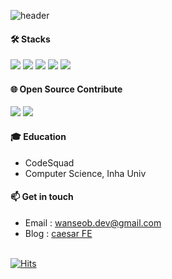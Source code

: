 ![header](https://capsule-render.vercel.app/api?type=waving&color=timeauto&height=180&section=header&text=Caesar%20Front&fontColor=f59e0b&fontSize=60&fontAlign=62&fontAlignY=32&desc=&descSize=25&descAlign=85&descAlignY=50)



#### 🛠️ Stacks
![](https://img.shields.io/badge/JavaScript-F7DF1E?style=for-the-badge&logo=JavaScript&logoColor=white) 
![](https://img.shields.io/badge/TypeScript-007ACC?style=for-the-badge&logo=typescript&logoColor=white)
![](https://img.shields.io/badge/React-20232A?style=for-the-badge&logo=react&logoColor=61DAFB)
![](https://img.shields.io/badge/Next.js-000?logo=nextdotjs&logoColor=fff&style=for-the-badge)
![](https://img.shields.io/badge/Three.js-000?logo=three.js&logoColor=fff&style=for-the-badge)

#### 🌐 Open Source Contribute
![](https://img.shields.io/badge/Drei-000?logo=three.js&logoColor=fff&style=for-the-badge)
![](https://img.shields.io/badge/ESLint-4B32C3?logo=eslint&logoColor=fff&style=for-the-badge)

#### 🎓 Education
- CodeSquad 
- Computer Science, Inha Univ

#### 📫 Get in touch
- Email : wanseob.dev@gmail.com
- Blog : [caesar FE](https://caesar1030.tistory.com/)

<br/> [![Hits](https://hits.seeyoufarm.com/api/count/incr/badge.svg?url=https%3A%2F%2Fgithub.com%2Fcaesar1030&count_bg=%2379C83D&title_bg=%23555555&icon=&icon_color=%23E7E7E7&title=hits&edge_flat=false)](https://hits.seeyoufarm.com)


